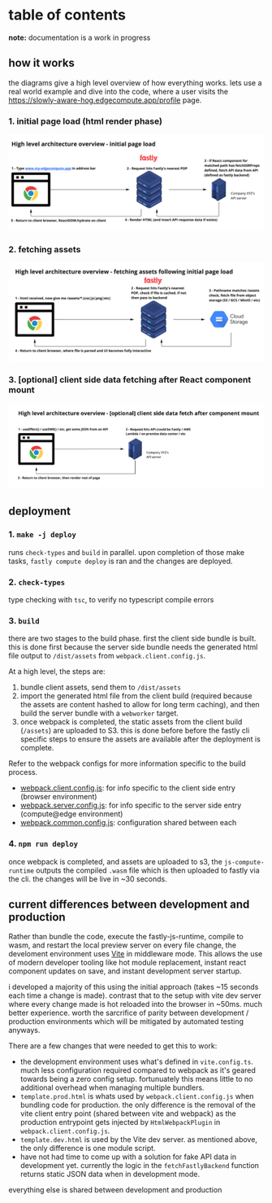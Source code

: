 # table of contents

**note:** documentation is a work in progress

## how it works

the diagrams give a high level overview of how everything works. lets use a real world example and dive into the code, where a user visits the https://slowly-aware-hog.edgecompute.app/profile page.

### 1. initial page load (html render phase)

![initial page load diagram](./assets/initialpageload.jpg)

### 2. fetching assets

![initial page load diagram](./assets/assets.jpg)

### 3. [optional] client side data fetching after React component mount

![initial page load diagram](./assets/csdf.jpg)

## deployment

### 1. `make -j deploy`

runs `check-types` and `build` in parallel. upon completion of those make tasks, `fastly compute deploy` is ran and the changes are deployed.

### 2. `check-types`

type checking with `tsc`, to verify no typescript compile errors

### 3. `build`

there are two stages to the build phase. first the client side bundle is built. this is done first because the server side bundle needs the
generated html file output to `/dist/assets` from `webpack.client.config.js`.

At a high level, the steps are:

1. bundle client assets, send them to `/dist/assets`
2. import the generated html file from the client build (required because the assets are content hashed to allow for long term caching), and then build the server bundle with a `webworker` target.
3. once webpack is completed, the static assets from the client build (`/assets`) are uploaded to S3. this is done before before the fastly cli specific steps to ensure the assets are available after the deployment is complete.

Refer to the webpack configs for more information specific to the build process.

- [webpack.client.config.js](../web/webpack.client.config.js): for info specific to the client side entry (browser environment)
- [webpack.server.config.js](../web/webpack.server.config.js): for info specific to the server side entry (compute@edge environment)
- [webpack.common.config.js](../web/webpack.common.config.js): configuration shared between each

### 4. `npm run deploy`

once webpack is completed, and assets are uploaded to s3, the `js-compute-runtime` outputs the compiled `.wasm` file which is then uploaded to fastly via the cli. the changes will be live in ~30 seconds.

## current differences between development and production

Rather than bundle the code, execute the fastly-js-runtime, compile to wasm, and restart the local preview server on every file change, the develoment
environment uses [Vite](https://vitejs.dev/) in middleware mode. This allows the use of modern developer tooling like
hot module replacement, instant react component updates on save, and instant development server startup.

i developed a majority of this using the initial approach (takes ~15 seconds each time a change is made). contrast that to the setup with vite dev server where every change made is hot reloaded into the browser in ~50ms. much better experience. worth the sarcrifice of parity between development / production environments which will be mitigated by automated testing anyways.

There are a few changes that were needed to get this to work:

- the development environment uses what's defined in `vite.config.ts`. much less configuration required compared to webpack as it's geared towards being a zero config setup. fortunuately this means little to no additional overhead when managing multiple bundlers.
- `template.prod.html` is whats used by `webpack.client.config.js` when bundling code for production. the only difference is the removal of the vite client entry point (shared between vite and webpack) as the production entrypoint gets injected by `HtmlWebpackPlugin` in `webpack.client.config.js`.
- `template.dev.html` is used by the Vite dev server. as mentioned above, the only difference is one module script.
- have not had time to come up with a solution for fake API data in development yet. currently the logic in the `fetchFastlyBackend` function returns static JSON data when in development mode.

everything else is shared between development and production
